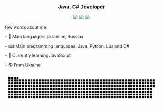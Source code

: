 <h3 align="center">Java, C# Developer</h3>
<p align="center">
 <a href="https://www.youtube.com/channel/UCCjFnX25841SiCLXMmR079g"><img src="https://img.shields.io/badge/-YouTube-red?style=flat&logo=YouTube&logoColor=white"/></a>
 <a href="https://tlgg.ru/whitewhess"><img src="https://img.shields.io/badge/-Telegram-blue?style=flat&logo=Telegram&logoColor=white" /></a>
 <a href="https://pastebin.com/raw/aXquGKJ0"><img src="https://img.shields.io/badge/-Discord-lightgrey?style=flat&logo=Discord&logoColor=white" /></a>
 <br>
</p>

<p align="center">
<p> few words about me: </p>
<p>  - 💬 Main languages: Ukrainian, Russian </p>
<p>  - ⌨ Main programming languages: Java, Python, Lua and C# </p>
<p>  - 🌱 Currently learning JavaScript </p>
<p>  - 🌎 From Ukraine </p>
</p>
  
<p align="center">
<img width="600" src="github-snake.svg" alt="snake"/>
</p>
